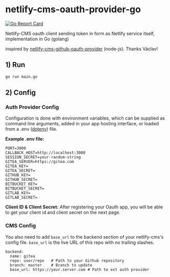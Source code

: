 # netlify-cms-oauth-provider-go

[![Go Report Card](https://goreportcard.com/badge/github.com/techknowlogick/netlify-cms-oauth-provider-go)](https://goreportcard.com/report/github.com/techknowlogick/netlify-cms-oauth-provider-go)

Netlify-CMS oauth client sending token in form as Netlify service itself, implementation in Go (golang) 

inspired by [netlify-cms-github-oauth-provider](https://github.com/vencax/netlify-cms-github-oauth-provider) (node-js). Thanks Václav!


## 1) Run

```bash
go run main.go
```

## 2) Config

### Auth Provider Config

Configuration is done with environment variables, which can be supplied as command line arguments, added in your app  hosting interface, or loaded from a .env ([dotenv](https://github.com/motdotla/dotenv)) file.

**Example .env file:**

```
PORT=3000
CALLBACK_HOST=http://localhost:3000
SESSION_SECRET=your-random-string
GITEA_SERVER=https://gitea.com
GITEA_KEY=
GITEA_SECRET=
GITHUB_KEY=
GITHUB_SECRET=
BITBUCKET_KEY=
BITBUCKET_SECRET=
GITLAB_KEY=
GITLAB_SECRET=
```

**Client ID & Client Secret:**
After registering your Oauth app, you will be able to get your client id and client secret on the next page.

### CMS Config
You also need to add `base_url` to the backend section of your netlify-cms's config file. `base_url` is the live URL of this repo with no trailing slashes.

```
backend:
  name: gitea
  repo: user/repo   # Path to your Github repository
  branch: master    # Branch to update
  base_url: https://your.server.com # Path to ext auth provider
```
